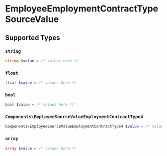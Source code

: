 # EmployeeEmploymentContractTypeSourceValue


## Supported Types

### `string`

```php
string $value = /* values here */
```

### `float`

```php
float $value = /* values here */
```

### `bool`

```php
bool $value = /* values here */
```

### `Components\EmployeeSourceValueEmploymentContractType4`

```php
Components\EmployeeSourceValueEmploymentContractType4 $value = /* values here */
```

### `array`

```php
array $value = /* values here */
```

